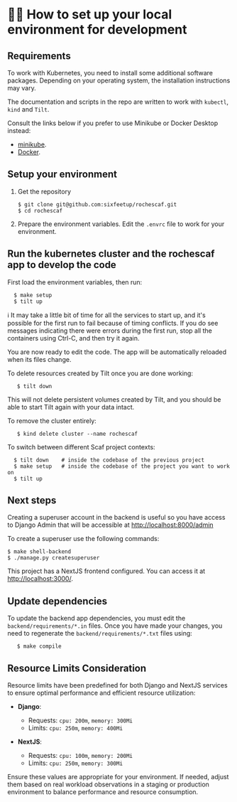 # :technologist: How to set up your local environment for development

## Requirements

To work with Kubernetes, you need to install some additional software packages.
Depending on your operating system, the installation instructions may vary.

The documentation and scripts in the repo are written to work with `kubectl`, `kind` and `Tilt`.

Consult the links below if you prefer to use Minikube or Docker Desktop instead:
* [minikube](https://minikube.sigs.k8s.io/docs/start/).
* [Docker](https://docs.docker.com/get-docker/).

## Setup your environment

1. Get the repository

       $ git clone git@github.com:sixfeetup/rochescaf.git
       $ cd rochescaf

2. Prepare the environment variables. Edit the `.envrc` file to work for your environment.

## Run the kubernetes cluster and the rochescaf app to develop the code

First load the environment variables, then run:

      $ make setup
      $ tilt up

:information_source: It may take a little bit of time for all the services to start up, and it's possible for
the first run to fail because of timing conflicts. If you do see messages indicating there
were errors during the first run, stop all the containers using Ctrl-C, and then try it again.

You are now ready to edit the code.
The app will be automatically reloaded when its files change.

To delete resources created by Tilt once you are done working:

       $ tilt down

This will not delete persistent volumes created by Tilt, and you should be able to start Tilt again with your data intact.

To remove the cluster entirely:

       $ kind delete cluster --name rochescaf

To switch between different Scaf project contexts:
      
      $ tilt down    # inside the codebase of the previous project
      $ make setup   # inside the codebase of the project you want to work on
      $ tilt up

## Next steps

Creating a superuser account in the backend is useful so you have access to
Django Admin that will be accessible at [http://localhost:8000/admin](http://localhost:8000/admin)

To create a superuser use the following commands:

    $ make shell-backend
    $ ./manage.py createsuperuser

This project has a NextJS frontend configured. You can access it at [http://localhost:3000/](http://localhost:3000/).


## Update dependencies

To update the backend app dependencies, you must edit the `backend/requirements/*.in` files.
Once you have made your changes, you need to regenerate the `backend/requirements/*.txt` files using:

       $ make compile


## Resource Limits Consideration

Resource limits have been predefined for both Django and NextJS services to ensure optimal performance and efficient resource utilization:

- **Django**:
  - Requests: `cpu: 200m`, `memory: 300Mi`
  - Limits: `cpu: 250m`, `memory: 400Mi`

- **NextJS**:
  - Requests: `cpu: 100m`, `memory: 200Mi`
  - Limits: `cpu: 250m`, `memory: 300Mi`


Ensure these values are appropriate for your environment. If needed, adjust them based on real workload observations in a staging or production environment to balance performance and resource consumption.